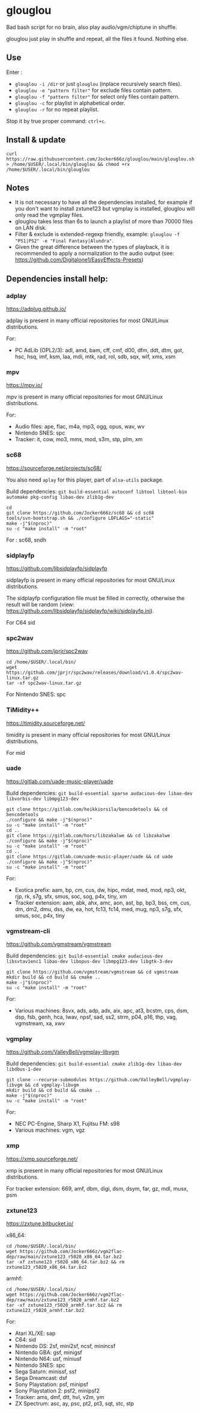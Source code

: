 # glouglou
Bad bash script for no brain, also play audio/vgm/chiptune in shuffle.

glouglou just play in shuffle and repeat, all the files it found. Nothing else.

## Use
Enter :
* `glouglou -i /dir` or just `glouglou` (inplace recursively search files).
* `glouglou -e "pattern filter"` for exclude files contain pattern.
* `glouglou -f "pattern filter"` for select only files contain pattern.
* `glouglou -c` for playlist in alphabetical order.
* `glouglou -r` for no repeat playlist.

Stop it by true proper command: `ctrl+c`.

## Install & update
`curl https://raw.githubusercontent.com/Jocker666z/glouglou/main/glouglou.sh > /home/$USER/.local/bin/glouglou && chmod +rx /home/$USER/.local/bin/glouglou`

## Notes
* It is not necessary to have all the dependencies installed, for example if you don't want to install zxtune123 but vgmplay is installed, glouglou will only read the vgmplay files.
* glouglou takes less than 6s to launch a playlist of more than 70000 files on LAN disk.
* Filter & exclude is extended-regexp friendly, example: `glouglou -f "PS1|PS2" -e "Final Fantasy|Alundra"`.
* Given the great difference between the types of playback, it is recommended to apply a normalization to the audio output (see: https://github.com/Digitalone1/EasyEffects-Presets)

## Dependencies install help:
### adplay
https://adplug.github.io/

adplay is present in many official repositories for most GNU/Linux distributions.

For:
* PC AdLib (OPL2/3): adl, amd, bam, cff, cmf, d00, dfm, ddt, dtm, got, hsc, hsq, imf, ksm, laa, mdi, mtk, rad, rol, sdb, sqx, wlf, xms, xsm

### mpv
https://mpv.io/

mpv is present in many official repositories for most GNU/Linux distributions.

For:
* Audio files: ape, flac, m4a, mp3, ogg, opus, wav, wv
* Nintendo SNES: spc
* Tracker: it, cow, mo3, mms, mod, s3m, stp, plm, xm

### sc68
https://sourceforge.net/projects/sc68/

You also need `aplay` for this player, part of `alsa-utils` package.

Build dependencies: `git build-essential autoconf libtool libtool-bin automake pkg-config libao-dev zlib1g-dev`
```
cd
git clone https://github.com/Jocker666z/sc68 && cd sc68
tools/svn-bootstrap.sh && ./configure LDFLAGS="-static"
make -j"$(nproc)"
su -c "make install" -m "root"
```
For : sc68, sndh

### sidplayfp
https://github.com/libsidplayfp/sidplayfp

sidplayfp is present in many official repositories for most GNU/Linux distributions.

The sidplayfp configuration file must be filled in correctly, otherwise the result will be random (view: https://github.com/libsidplayfp/sidplayfp/wiki/sidplayfp.ini).

For C64 sid

### spc2wav
https://github.com/jprjr/spc2wav

```
cd /home/$USER/.local/bin/
wget https://github.com/jprjr/spc2wav/releases/download/v1.0.4/spc2wav-linux.tar.gz
tar -xf spc2wav-linux.tar.gz
```
For Nintendo SNES: spc

### TiMidity++
https://timidity.sourceforge.net/

timidity is present in many official repositories for most GNU/Linux distributions. 

For mid

### uade
https://gitlab.com/uade-music-player/uade

Build dependencies: `git build-essential sparse audacious-dev libao-dev libvorbis-dev libmpg123-dev`
```
git clone https://gitlab.com/heikkiorsila/bencodetools && cd bencodetools
./configure && make -j"$(nproc)"
su -c "make install" -m "root"
cd ..
git clone https://gitlab.com/hors/libzakalwe && cd libzakalwe
./configure && make -j"$(nproc)"
su -c "make install" -m "root"
cd ..
git clone https://gitlab.com/uade-music-player/uade && cd uade
./configure && make -j"$(nproc)"
su -c "make install" -m "root"
```
For:
* Exotica prefix: aam, bp, cm, cus, dw, hipc, mdat, med, mod, np3, okt, rjp, rk, s7g, sfx, smus, soc, sog, p4x, tiny, xm
* Tracker extension: aam, abk, ahx, amc, aon, ast, bp, bp3, bss, cm, cus, dm, dm2, dmu, dss, dw, ea, hot, fc13, fc14, med, mug, np3, s7g, sfx, smus, soc, p4x, tiny

### vgmstream-cli
https://github.com/vgmstream/vgmstream

Build dependencies: `git build-essential cmake audacious-dev libsvtav1enc1 libao-dev libopus-dev libmpg123-dev libgtk-3-dev`
```
git clone https://github.com/vgmstream/vgmstream && cd vgmstream
mkdir build && cd build && cmake .. 
make -j"$(nproc)"
su -c "make install" -m "root"
```
For:
* Various machines: 8svx, ads, adp, adx, aix, apc, at3, bcstm, cps, dsm, dsp, fsb, genh, hca, lwav, npsf, sad, ss2, strm, p04, p16, thp, vag, vgmstream, xa, xwv

### vgmplay
https://github.com/ValleyBell/vgmplay-libvgm

Build dependencies: `git build-essential cmake zlib1g-dev libao-dev libdbus-1-dev`
```
git clone --recurse-submodules https://github.com/ValleyBell/vgmplay-libvgm && cd vgmplay-libvgm
mkdir build && cd build && cmake .. 
make -j"$(nproc)"
su -c "make install" -m "root"
```
For:
* NEC PC-Engine, Sharp X1, Fujitsu FM: s98
* Various machines: vgm, vgz

### xmp
https://xmp.sourceforge.net/

xmp is present in many official repositories for most GNU/Linux distributions. 

For tracker extension: 669, amf, dbm, digi, dsm, dsym, far, gz, mdl, musx, psm

### zxtune123
https://zxtune.bitbucket.io/

x86_64:
```
cd /home/$USER/.local/bin/
wget https://github.com/Jocker666z/vgm2flac-dep/raw/main/zxtune123_r5020_x86_64.tar.bz2
tar -xf zxtune123_r5020_x86_64.tar.bz2 && rm zxtune123_r5020_x86_64.tar.bz2
```
armhf:
```
cd /home/$USER/.local/bin/
wget https://github.com/Jocker666z/vgm2flac-dep/raw/main/zxtune123_r5020_armhf.tar.bz2
tar -xf zxtune123_r5020_armhf.tar.bz2 && rm zxtune123_r5020_armhf.tar.bz2
```
For:
* Atari XL/XE: sap
* C64: sid
* Nintendo DS: 2sf, mini2sf, ncsf, minincsf
* Nintendo GBA: gsf, minigsf
* Nintendo N64: usf, miniusf
* Nintendo SNES: spc
* Sega Saturn: minissf, ssf
* Sega Dreamcast: dsf
* Sony Playstation: psf, minipsf
* Sony Playstation 2: psf2, minipsf2
* Tracker: ams, dmf, dtt, hvl, v2m, ym
* ZX Spectrum: asc, ay, psc, pt2, pt3, sqt, stc, stp
